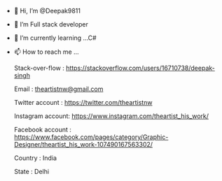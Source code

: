- 👋 Hi, I’m @Deepak9811
- 👀 I’m Full stack developer
- 🌱 I’m currently learning ...C#
- 📫 How to reach me ...
     
  Stack-over-flow  : https://stackoverflow.com/users/16710738/deepak-singh
  
  Email            : theartistnw@gmail.com
       
  Twitter account  : https://twitter.com/theartistnw

  Instagram account: https://www.instagram.com/theartist_his_work/
  
  Facebook account : https://www.facebook.com/pages/category/Graphic-Designer/theartist_his_work-107490167563302/


  
  Country          : India
  
  State            : Delhi
  

<!---
Deepak9811/Deepak9811 is a ✨ special ✨ repository because its `README.md` (this file) appears on your GitHub profile.
You can click the Preview link to take a look at your changes.
--->
